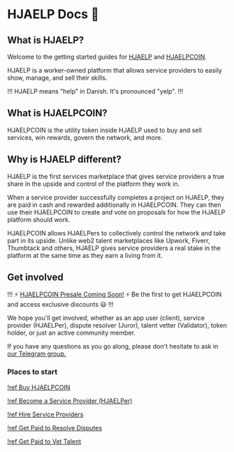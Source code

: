 # HJAELP Docs :wave:

## What is HJAELP?
Welcome to the getting started guides for [HJAELP](https://hjaelp.io/) and [HJAELPCOIN](https://hjaelpcoin.com/). 

HJAELP is a worker-owned platform that allows service providers to easily show, manage, and sell their skills.

!!! 
HJAELP means "help" in Danish. It's pronounced "yelp".
!!!

## What is HJAELPCOIN?

HJAELPCOIN is the utility token inside HJAELP used to buy and sell services, win rewards, govern the network, and more.

## Why is HJAELP different?

HJAELP is the first services marketplace that gives service providers a true share in the upside and control of the platform they work in. 

When a service provider successfully completes a project on HJAELP, they are paid in cash and rewarded additionally in HJAELPCOIN. They can then use their HJAELPCOIN to create and vote on proposals for how the HJAELP platform should work. 

HJAELPCOIN allows HJAELPers to collectively control the network and take part in its upside. Unlike web2 talent marketplaces like Upwork, Fiverr, Thumbtack and others, HJAELP gives service providers a real stake in the platform at the same time as they earn a living from it.

## Get involved

!!! :zap: [HJAELPCOIN Presale Coming Soon!](./buy-hjaelpcoin.md) :zap:
Be the first to get HJAELPCOIN and access exclusive discounts :smiley: 
!!!

We hope you'll get involved, whether as an app user (client), service provider (HJAELPer), dispute resolver (Juror), talent vetter (Validator), token holder, or just an active community member.

If you have any questions as you go along, please don't hesitate to ask in [our Telegram group.](https://t.me/hjaelpcoin)

### Places to start 

[!ref Buy HJAELPCOIN](./buy-hjaelpcoin.md)

[!ref Become a Service Provider (HJAELPer)](./provide-services.md)

[!ref Hire Service Providers](./hire-hjaelpers.md)

[!ref Get Paid to Resolve Disputes](./resolve-disputes.md)

[!ref Get Paid to Vet Talent](./vet-hjaelpers.md)

